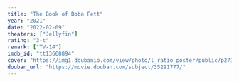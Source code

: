 ```yaml
---
title: "The Book of Boba Fett"
year: "2021"
date: "2022-02-09"
theaters: ["Jellyfin"]
rating: "3-t"
remark: ["TV-14"]
imdb_id: "tt13668894"
cover: "https://img1.doubanio.com/view/photo/l_ratio_poster/public/p2713401318.jpg"
douban_url: "https://movie.douban.com/subject/35291777/"
---
```

